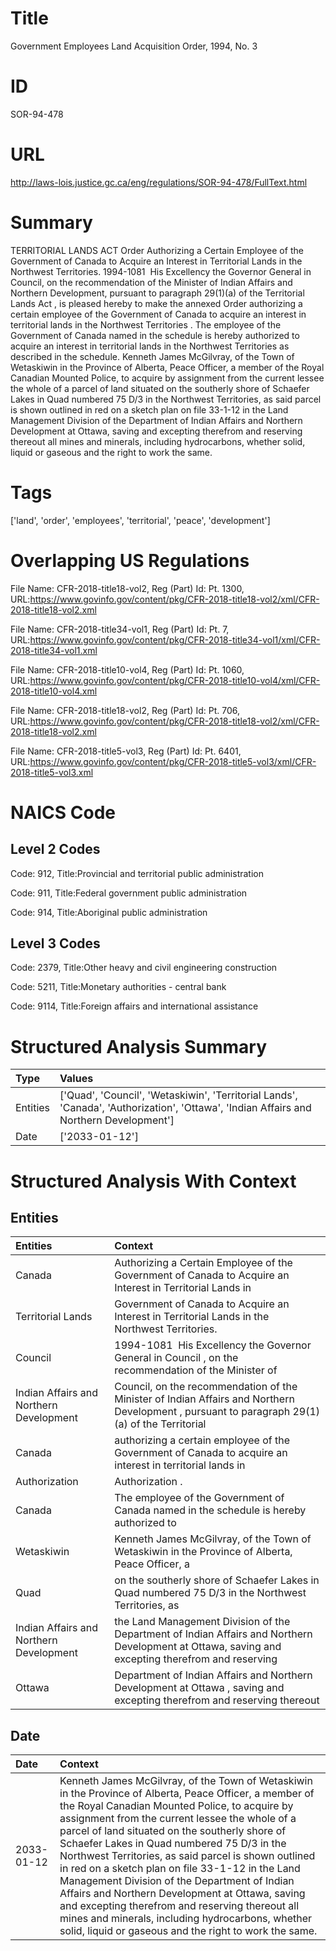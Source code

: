 # Title
Government Employees Land Acquisition Order, 1994, No. 3


# ID
SOR-94-478

# URL
http://laws-lois.justice.gc.ca/eng/regulations/SOR-94-478/FullText.html


# Summary
TERRITORIAL LANDS ACT Order Authorizing a Certain Employee of the Government of Canada to Acquire an Interest in Territorial Lands in the Northwest Territories.
1994-1081  His Excellency the Governor General in Council, on the recommendation of the Minister of Indian Affairs and Northern Development, pursuant to paragraph 29(1)(a) of the  Territorial Lands Act , is pleased hereby to make the annexed  Order authorizing a certain employee of the Government of Canada to acquire an interest in territorial lands in the Northwest Territories .
The employee of the Government of Canada named in the schedule is hereby authorized to acquire an interest in territorial lands in the Northwest Territories as described in the schedule.
Kenneth James McGilvray, of the Town of Wetaskiwin in the Province of Alberta, Peace Officer, a member of the Royal Canadian Mounted Police, to acquire by assignment from the current lessee the whole of a parcel of land situated on the southerly shore of Schaefer Lakes in Quad numbered 75 D/3 in the Northwest Territories, as said parcel is shown outlined in red on a sketch plan on file 33-1-12 in the Land Management Division of the Department of Indian Affairs and Northern Development at Ottawa, saving and excepting therefrom and reserving thereout all mines and minerals, including hydrocarbons, whether solid, liquid or gaseous and the right to work the same.


# Tags
['land', 'order', 'employees', 'territorial', 'peace', 'development']


# Overlapping US Regulations
File Name: CFR-2018-title18-vol2, Reg (Part) Id: Pt. 1300, URL:https://www.govinfo.gov/content/pkg/CFR-2018-title18-vol2/xml/CFR-2018-title18-vol2.xml

File Name: CFR-2018-title34-vol1, Reg (Part) Id: Pt. 7, URL:https://www.govinfo.gov/content/pkg/CFR-2018-title34-vol1/xml/CFR-2018-title34-vol1.xml

File Name: CFR-2018-title10-vol4, Reg (Part) Id: Pt. 1060, URL:https://www.govinfo.gov/content/pkg/CFR-2018-title10-vol4/xml/CFR-2018-title10-vol4.xml

File Name: CFR-2018-title18-vol2, Reg (Part) Id: Pt. 706, URL:https://www.govinfo.gov/content/pkg/CFR-2018-title18-vol2/xml/CFR-2018-title18-vol2.xml

File Name: CFR-2018-title5-vol3, Reg (Part) Id: Pt. 6401, URL:https://www.govinfo.gov/content/pkg/CFR-2018-title5-vol3/xml/CFR-2018-title5-vol3.xml




# NAICS Code
## Level 2 Codes
Code: 912, Title:Provincial and territorial public administration

Code: 911, Title:Federal government public administration

Code: 914, Title:Aboriginal public administration




## Level 3 Codes
Code: 2379, Title:Other heavy and civil engineering construction

Code: 5211, Title:Monetary authorities - central bank

Code: 9114, Title:Foreign affairs and international assistance







# Structured Analysis Summary
| Type     | Values                                                                                                                                 |
|:---------|:---------------------------------------------------------------------------------------------------------------------------------------|
| Entities | ['Quad', 'Council', 'Wetaskiwin', 'Territorial Lands', 'Canada', 'Authorization', 'Ottawa', 'Indian Affairs and Northern Development'] |
| Date     | ['2033-01-12']                                                                                                                         |


# Structured Analysis With Context
 


## Entities
| Entities                                | Context                                                                                                                                           |
|:----------------------------------------|:--------------------------------------------------------------------------------------------------------------------------------------------------|
| Canada                                  | Authorizing a Certain Employee of the Government of Canada to Acquire an Interest in Territorial Lands in                                         |
| Territorial Lands                       | Government of Canada to Acquire an Interest in Territorial Lands  in the Northwest Territories.                                                   |
| Council                                 | 1994-1081  His Excellency the Governor General in  Council , on the recommendation of the Minister of                                             |
| Indian Affairs and Northern Development | Council, on the recommendation of the Minister of Indian Affairs and Northern Development , pursuant to paragraph 29(1)(a) of the Territorial     |
| Canada                                  | authorizing a certain employee of the Government of Canada to acquire an interest in territorial lands in                                         |
| Authorization                           | Authorization .                                                                                                                                   |
| Canada                                  | The employee of the Government of  Canada named in the schedule is hereby authorized to                                                           |
| Wetaskiwin                              | Kenneth James McGilvray, of the Town of  Wetaskiwin in the Province of Alberta, Peace Officer, a                                                  |
| Quad                                    | on the southerly shore of Schaefer Lakes in Quad numbered 75 D/3 in the Northwest Territories, as                                                 |
| Indian Affairs and Northern Development | the Land Management Division of the Department of Indian Affairs and Northern Development at Ottawa, saving and excepting therefrom and reserving |
| Ottawa                                  | Department of Indian Affairs and Northern Development at Ottawa , saving and excepting therefrom and reserving thereout                           |


## Date
| Date       | Context                                                                                                                                                                                                                                                                                                                                                                                                                                                                                                                                                                                                                                                                                     |
|:-----------|:--------------------------------------------------------------------------------------------------------------------------------------------------------------------------------------------------------------------------------------------------------------------------------------------------------------------------------------------------------------------------------------------------------------------------------------------------------------------------------------------------------------------------------------------------------------------------------------------------------------------------------------------------------------------------------------------|
| 2033-01-12 | Kenneth James McGilvray, of the Town of Wetaskiwin in the Province of Alberta, Peace Officer, a member of the Royal Canadian Mounted Police, to acquire by assignment from the current lessee the whole of a parcel of land situated on the southerly shore of Schaefer Lakes in Quad numbered 75 D/3 in the Northwest Territories, as said parcel is shown outlined in red on a sketch plan on file 33-1-12 in the Land Management Division of the Department of Indian Affairs and Northern Development at Ottawa, saving and excepting therefrom and reserving thereout all mines and minerals, including hydrocarbons, whether solid, liquid or gaseous and the right to work the same. |


